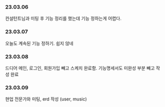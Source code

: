### 23.03.06

컨설턴트님과 미팅 후 기능 정리를 했는데 기능 정하는게 어렵다.

### 23.03.07

오늘도 계속된 기능 정하기. 쉽지 않네

### 23.03.08

드디어 메인, 로그인, 회원가입 빼고 스케치 완료함. 기능명세서도 미완성 부분 빼고 작성 완료

### 23.03.09

현업 전문가와 미팅, erd 작성 (user, music)

